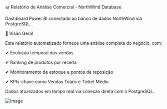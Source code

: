 📊 Relatório de Análise Comercial - NorthWind Database

Dashboard Power BI conectado ao banco de dados NorthWind via PostgreSQL.

🚀 Visão Geral

Este relatório automatizado fornece uma análise completa do negócio, com:

✔ Evolução temporal das vendas

✔ Ranking de produtos por receita

✔ Monitoramento de estoque e pontos de reposição

✔ KPIs-chave como Vendas Totais e Ticket Médio

Dados atualizados em tempo real via conexão direta com o PostgreSQL.

![image](https://github.com/user-attachments/assets/221632f5-0124-422b-9474-c0bb0237b437)
